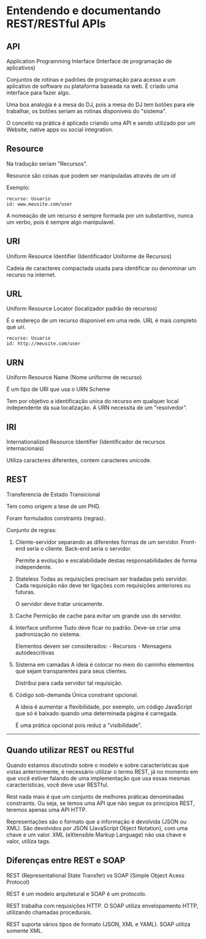 # Entendendo e documentando REST/RESTful APIs

## API
Application Programming Interface (Interface de programação de aplicativos)

Conjuntos de rotinas e padrões de programação para acesso a um aplicativo de software ou plataforma baseada na web. É criado uma interface para fazer algo.

Uma boa analogia é a mesa do DJ, pois a mesa do DJ tem botões para ele trabalhar, os botões seriam as rotinas disponiveis do "sistema".

O conceito na prática é aplicado criando uma API e sendo utilizado por um Website, native apps ou social integration.

## Resource
Na tradução seriam "Recursos".

Resource são coisas que podem ser manipuladas através de um *id*

Exemplo:
```
recurso: Usuario
id: www.meusite.com/user
```

A nomeação de um recurso é sempre formada por um substantivo, nunca um verbo, pois é sempre algo manipulavel.

## URI 
Uniform Resource Identifier (Identificador Uniforme de Recursos)

Cadeia de caracteres compactada usada para identificar ou denominar um recurso na internet.

## URL
Uniform Resource Locator (localizador padrão de recursos)

É o endereço de um recurso disponivel em uma rede. URL é mais completo que uri.
```
recurso: Usuario
id: http://meusite.com/user
```

## URN
Uniform Resource Name (Nome uniforme de recurso)

É um tipo de URI que usa o URN Scheme

Tem por objetivo a identificação unica do recurso em qualquer local independente da sua localização. A URN necessita de um "resolvedor".


## IRI
Internationalized Resource Identifier (Identificador de recursos internacionais)

Utiliza caracteres diferentes, contem caracteres unicode.


## REST
Transferencia de Estado Transicional

Tem como origem a tese de um PHD. 

Foram formulados constraints (regras).

Conjunto de regras:

1. Cliente-servidor separando as diferentes formas de um servidor.
    Front-end seria o cliente.
    Back-end seria o servidor.

    Permite a evolução e escalabilidade destas responsabilidades de forma independente.

2. Stateless
    Todas as requisições precisam ser tradadas pelo servidor. Cada requisição não deve ter ligações com requisições anteriores ou futuras.

    O servidor deve tratar unicamente.

3. Cache
    Permição de cache para evitar um grande uso do servidor.

4. Interface uniforme
    Tudo deve ficar no padrão. Deve-se criar uma padronização no sistema.

    Elementos devem ser considerados:
        - Recursos
        - Mensagens autodescritivas

5. Sistema em camadas
    A ideia é colocar no meio do caminho elementos que sejam transparentes para seus clientes.
    
    Distribui para cada servidor tal requisição.
    
6. Código sob-demanda
    Única constraint opcional.
    
    A ideia é aumentar a flexibilidade, por exemplo, um código JavaScript que só é baixado quando uma determinada página é carregada. 
    
    É uma prática opcional pois reduz a "visibilidade".
    
--- 

## Quando utilizar REST ou RESTful
Quando estamos discutindo sobre o modelo e sobre características que vistas anteriormente, é necessário utilizar o termo REST, já no momento em que você estiver falando de uma implementação que usa essas mesmas características, você deve usar RESTful.

Rest nada mais é que um conjunto de melhores práticas denominadas constraints. Ou seja, se temos uma API que não segue os principios REST, teremos apenas uma API HTTP.

Representações são o formato que a informação é devolvida (JSON ou XML).
São devolvidos por JSON (JavaScript Object Notation), com uma chave e um valor.
XML (eXtensible Markup Language) não usa chave e valor, utiliza tags.

## Diferenças entre REST e SOAP
REST (Representational State Transfer) vs SOAP (Simple Object Acess Protocol)

REST é um modelo arquitetural e SOAP é um protocolo.

REST trabalha com requisições HTTP. O SOAP utiliza envelopamento HTTP, utilizando chamadas procedurais.

REST suporta vários tipos de formato (JSON, XML e YAML). SOAP utiliza somente XML.
